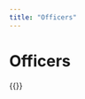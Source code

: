 ```yaml
---
title: "Officers"
---
```


<div class="container">
  <div class="page-title">
    <h1>
      Officers
    </h1>
  </div>
  {{<officers>}}
</div>
